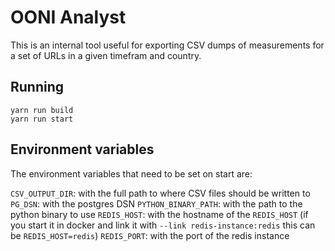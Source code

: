 # OONI Analyst

This is an internal tool useful for exporting CSV dumps of measurements for a
set of URLs in a given timefram and country.

## Running

```
yarn run build
yarn run start
```

## Environment variables

The environment variables that need to be set on start are:

`CSV_OUTPUT_DIR`: with the full path to where CSV files should be written to
`PG_DSN`: with the postgres DSN
`PYTHON_BINARY_PATH`: with the path to the python binary to use
`REDIS_HOST`: with the hostname of the `REDIS_HOST` (if you start it in docker and link it with `--link redis-instance:redis` this can be `REDIS_HOST=redis`)
`REDIS_PORT`: with the port of the redis instance
